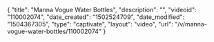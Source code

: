 {
    "title": "Manna Vogue Water Bottles",
    "description": "",
    "videoid": "110002074",
    "date_created": "1502524709",
    "date_modified": "1504367305",
    "type": "captivate",
    "layout": "video",
    "url": "\/v\/manna-vogue-water-bottles\/110002074"
}